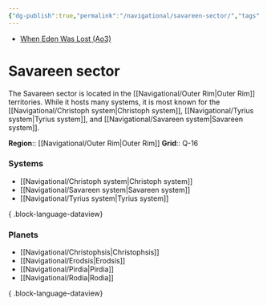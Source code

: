 ```yaml
---
{"dg-publish":true,"permalink":"/navigational/savareen-sector/","tags":["map","sector","unfinished","corellian","triellus","outerrim"]}
---
```


- [When Eden Was Lost (Ao3)](https://archiveofourown.org/works/19334440/chapters/45992584)
# Savareen sector

The Savareen sector is located in the [[Navigational/Outer Rim\|Outer Rim]] territories. While it hosts many systems, it is most known for the [[Navigational/Christoph system\|Christoph system]], [[Navigational/Tyrius system\|Tyrius system]], and [[Navigational/Savareen system\|Savareen system]].

**Region**::  [[Navigational/Outer Rim\|Outer Rim]]
**Grid**::  Q-16

### Systems
- [[Navigational/Christoph system\|Christoph system]]
- [[Navigational/Savareen system\|Savareen system]]
- [[Navigational/Tyrius system\|Tyrius system]]

{ .block-language-dataview}
### Planets
- [[Navigational/Christophsis\|Christophsis]]
- [[Navigational/Erodsis\|Erodsis]]
- [[Navigational/Pirdia\|Pirdia]]
- [[Navigational/Rodia\|Rodia]]

{ .block-language-dataview}